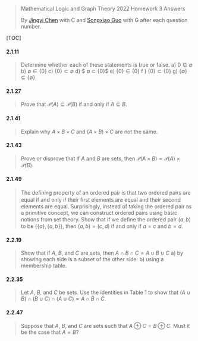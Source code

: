 > Mathematical Logic and Graph Theory 2022 Homework 3 Answers
>
> By [Jingyi Chen](chenjingyi071@mail.ustc.edu.cn) with C and [Songxiao Guo](logname@mail.ustc.edu.cn) with G after each question number.

[TOC]

#### 2.1.11

>Determine whether each of these statements is true or false.
>a) $0 ∈ ∅$
>b) $∅ ∈ \{0\}$
>c) $\{0\} ⊂ ∅$
>d) $ ∅ ⊂ \{0\}$
>e) $\{0\} ∈ \{0\}$
>f ) $\{0\} ⊂ \{0\}$
>g) $\{∅\} ⊆ \{∅\}$

#### 2.1.27

> Prove that $\mathcal P(A) ⊆ \mathcal P(B)$ if and only if $A ⊆ B$.

#### 2.1.41

> Explain why $A × B × C$ and $(A × B) × C$ are not the same.

#### 2.1.43

>Prove or disprove that if $A$ and $B$ are sets, then $\mathcal P(A × B) =\mathcal P(A) × \mathcal P(B)$.

#### 2.1.49

>The deﬁning property of an ordered pair is that two ordered pairs are equal if and only if their ﬁrst elements are
>equal and their second elements are equal. Surprisingly, instead of taking the ordered pair as a primitive concept, we can construct ordered pairs using basic notions from set theory. Show that if we deﬁne the ordered pair $(a, b)$ to be $\{\{a\}, \{a, b\}\}$, then $(a, b) = (c, d)$ if and only if $a = c$ and $b = d$. 

#### 2.2.19

>Show that if $A$, $B$, and $C$ are sets, then $A ∩ B ∩ C = A ∪B ∪ C$
>a) by showing each side is a subset of the other side.
>b) using a membership table.

#### 2.2.35

>Let $A$, $B$, and $C$ be sets. Use the identities in Table 1 to show that $(A ∪ B) ∩ (B ∪ C) ∩ (A ∪ C) = A ∩ B ∩ C$.

#### 2.2.47

>Suppose that $A$, $B$, and $C$ are sets such that $A ⊕ C =B ⊕ C$. Must it be the case that $A = B$?